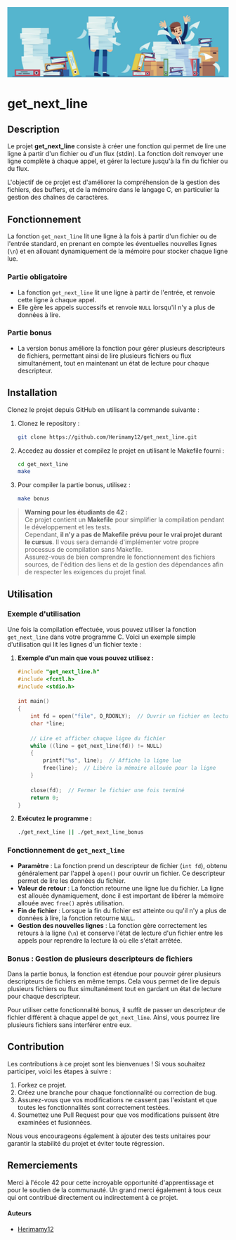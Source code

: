 ![gnl](get_next_line.jpg)
# get_next_line

## Description

Le projet **get_next_line** consiste à créer une fonction qui permet de lire une ligne à partir d'un fichier ou d'un flux (stdin). La fonction doit renvoyer une ligne complète à chaque appel, et gérer la lecture jusqu'à la fin du fichier ou du flux.

L'objectif de ce projet est d'améliorer la compréhension de la gestion des fichiers, des buffers, et de la mémoire dans le langage C, en particulier la gestion des chaînes de caractères.

## Fonctionnement

La fonction `get_next_line` lit une ligne à la fois à partir d'un fichier ou de l'entrée standard, en prenant en compte les éventuelles nouvelles lignes (`\n`) et en allouant dynamiquement de la mémoire pour stocker chaque ligne lue.

### Partie obligatoire

- La fonction `get_next_line` lit une ligne à partir de l'entrée, et renvoie cette ligne à chaque appel.
- Elle gère les appels successifs et renvoie `NULL` lorsqu'il n'y a plus de données à lire.
  
### Partie bonus

- La version bonus améliore la fonction pour gérer plusieurs descripteurs de fichiers, permettant ainsi de lire plusieurs fichiers ou flux simultanément, tout en maintenant un état de lecture pour chaque descripteur.

## Installation

Clonez le projet depuis GitHub en utilisant la commande suivante :

1. Clonez le repository :

	```bash
	git clone https://github.com/Herimamy12/get_next_line.git

2. Accedez au dossier et compilez le projet en utilisant le Makefile fourni :

	```bash
	cd get_next_line
	make

3. Pour compiler la partie bonus, utilisez :

	```bash
	make bonus

> **Warning pour les étudiants de 42 :**  
> Ce projet contient un **Makefile** pour simplifier la compilation pendant le développement et les tests.  
> Cependant, **il n'y a pas de Makefile prévu pour le vrai projet durant le cursus**. Il vous sera demandé d'implémenter votre propre processus de compilation sans Makefile.  
> Assurez-vous de bien comprendre le fonctionnement des fichiers sources, de l'édition des liens et de la gestion des dépendances afin de respecter les exigences du projet final.

## Utilisation

### Exemple d'utilisation

Une fois la compilation effectuée, vous pouvez utiliser la fonction `get_next_line` dans votre programme C. Voici un exemple simple d'utilisation qui lit les lignes d'un fichier texte :

1. **Exemple d'un main que vous pouvez utilisez :**

	```c
	#include "get_next_line.h"
	#include <fcntl.h>
	#include <stdio.h>

	int main()
	{
		int fd = open("file", O_RDONLY);  // Ouvrir un fichier en lecture seule
		char *line;

		// Lire et afficher chaque ligne du fichier
		while ((line = get_next_line(fd)) != NULL)
		{
			printf("%s", line);  // Affiche la ligne lue
			free(line);  // Libère la mémoire allouée pour la ligne
		}

		close(fd);  // Fermer le fichier une fois terminé
		return 0;
	}

2. **Exécutez le programme :**
	```bash
	./get_next_line || ./get_next_line_bonus
	```
### Fonctionnement de `get_next_line`

- **Paramètre** : La fonction prend un descripteur de fichier (`int fd`), obtenu généralement par l'appel à `open()` pour ouvrir un fichier. Ce descripteur permet de lire les données du fichier.
- **Valeur de retour** : La fonction retourne une ligne lue du fichier. La ligne est allouée dynamiquement, donc il est important de libérer la mémoire allouée avec `free()` après utilisation.
- **Fin de fichier** : Lorsque la fin du fichier est atteinte ou qu'il n'y a plus de données à lire, la fonction retourne `NULL`.
- **Gestion des nouvelles lignes** : La fonction gère correctement les retours à la ligne (`\n`) et conserve l'état de lecture d'un fichier entre les appels pour reprendre la lecture là où elle s'était arrêtée.

### Bonus : Gestion de plusieurs descripteurs de fichiers

Dans la partie bonus, la fonction est étendue pour pouvoir gérer plusieurs descripteurs de fichiers en même temps. Cela vous permet de lire depuis plusieurs fichiers ou flux simultanément tout en gardant un état de lecture pour chaque descripteur.

Pour utiliser cette fonctionnalité bonus, il suffit de passer un descripteur de fichier différent à chaque appel de `get_next_line`. Ainsi, vous pourrez lire plusieurs fichiers sans interférer entre eux.

## Contribution

Les contributions à ce projet sont les bienvenues ! Si vous souhaitez participer, voici les étapes à suivre :

1. Forkez ce projet.
2. Créez une branche pour chaque fonctionnalité ou correction de bug.
3. Assurez-vous que vos modifications ne cassent pas l'existant et que toutes les fonctionnalités sont correctement testées.
4. Soumettez une Pull Request pour que vos modifications puissent être examinées et fusionnées.

Nous vous encourageons également à ajouter des tests unitaires pour garantir la stabilité du projet et éviter toute régression.

## Remerciements

Merci à l'école 42 pour cette incroyable opportunité d'apprentissage et pour le soutien de la communauté. Un grand merci également à tous ceux qui ont contribué directement ou indirectement à ce projet.

#### Auteurs

- [Herimamy12](https://github.com/Herimamy12)
